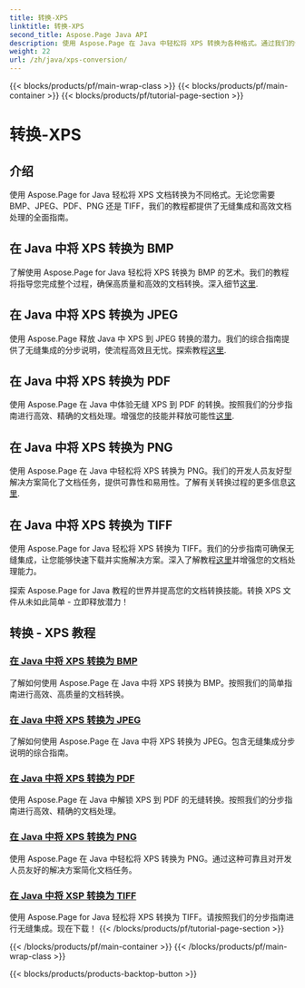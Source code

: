 ```yaml
---
title: 转换-XPS
linktitle: 转换-XPS
second_title: Aspose.Page Java API
description: 使用 Aspose.Page 在 Java 中轻松将 XPS 转换为各种格式。通过我们的分步指南增强文档处理，以实现精确高效的转换。
weight: 22
url: /zh/java/xps-conversion/
---
```


{{< blocks/products/pf/main-wrap-class >}}
{{< blocks/products/pf/main-container >}}
{{< blocks/products/pf/tutorial-page-section >}}

# 转换-XPS


## 介绍

使用 Aspose.Page for Java 轻松将 XPS 文档转换为不同格式。无论您需要 BMP、JPEG、PDF、PNG 还是 TIFF，我们的教程都提供了无缝集成和高效文档处理的全面指南。

## 在 Java 中将 XPS 转换为 BMP

了解使用 Aspose.Page for Java 轻松将 XPS 转换为 BMP 的艺术。我们的教程将指导您完成整个过程，确保高质量和高效的文档转换。深入细节[这里](./to-bmp/).

## 在 Java 中将 XPS 转换为 JPEG

使用 Aspose.Page 释放 Java 中 XPS 到 JPEG 转换的潜力。我们的综合指南提供了无缝集成的分步说明，使流程高效且无忧。探索教程[这里](./to-jpeg/).

## 在 Java 中将 XPS 转换为 PDF

使用 Aspose.Page 在 Java 中体验无缝 XPS 到 PDF 的转换。按照我们的分步指南进行高效、精确的文档处理。增强您的技能并释放可能性[这里](./to-pdf/).

## 在 Java 中将 XPS 转换为 PNG

使用 Aspose.Page 在 Java 中轻松将 XPS 转换为 PNG。我们的开发人员友好型解决方案简化了文档任务，提供可靠性和易用性。了解有关转换过程的更多信息[这里](./to-png/).

## 在 Java 中将 XPS 转换为 TIFF

使用 Aspose.Page for Java 轻松将 XPS 转换为 TIFF。我们的分步指南可确保无缝集成，让您能够快速下载并实施解决方案。深入了解教程[这里](./to-tiff/)并增强您的文档处理能力。

探索 Aspose.Page for Java 教程的世界并提高您的文档转换技能。转换 XPS 文件从未如此简单 - 立即释放潜力！
## 转换 - XPS 教程
### [在 Java 中将 XPS 转换为 BMP](./to-bmp/)
了解如何使用 Aspose.Page 在 Java 中将 XPS 转换为 BMP。按照我们的简单指南进行高效、高质量的文档转换。
### [在 Java 中将 XPS 转换为 JPEG](./to-jpeg/)
了解如何使用 Aspose.Page 在 Java 中将 XPS 转换为 JPEG。包含无缝集成分步说明的综合指南。
### [在 Java 中将 XPS 转换为 PDF](./to-pdf/)
使用 Aspose.Page 在 Java 中解锁 XPS 到 PDF 的无缝转换。按照我们的分步指南进行高效、精确的文档处理。
### [在 Java 中将 XPS 转换为 PNG](./to-png/)
使用 Aspose.Page 在 Java 中轻松将 XPS 转换为 PNG。通过这种可靠且对开发人员友好的解决方案简化文档任务。
### [在 Java 中将 XSP 转换为 TIFF](./to-tiff/)
使用 Aspose.Page for Java 轻松将 XPS 转换为 TIFF。请按照我们的分步指南进行无缝集成。现在下载！
{{< /blocks/products/pf/tutorial-page-section >}}

{{< /blocks/products/pf/main-container >}}
{{< /blocks/products/pf/main-wrap-class >}}

{{< blocks/products/products-backtop-button >}}
